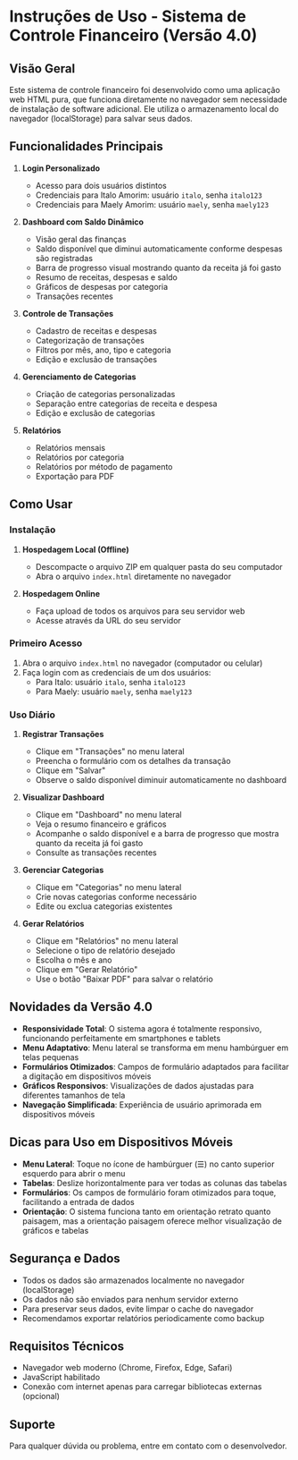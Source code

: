 # Instruções de Uso - Sistema de Controle Financeiro (Versão 4.0)

## Visão Geral

Este sistema de controle financeiro foi desenvolvido como uma aplicação web HTML pura, que funciona diretamente no navegador sem necessidade de instalação de software adicional. Ele utiliza o armazenamento local do navegador (localStorage) para salvar seus dados.

## Funcionalidades Principais

1. **Login Personalizado**
   - Acesso para dois usuários distintos
   - Credenciais para Italo Amorim: usuário `italo`, senha `italo123`
   - Credenciais para Maely Amorim: usuário `maely`, senha `maely123`

2. **Dashboard com Saldo Dinâmico**
   - Visão geral das finanças
   - Saldo disponível que diminui automaticamente conforme despesas são registradas
   - Barra de progresso visual mostrando quanto da receita já foi gasto
   - Resumo de receitas, despesas e saldo
   - Gráficos de despesas por categoria
   - Transações recentes

3. **Controle de Transações**
   - Cadastro de receitas e despesas
   - Categorização de transações
   - Filtros por mês, ano, tipo e categoria
   - Edição e exclusão de transações

4. **Gerenciamento de Categorias**
   - Criação de categorias personalizadas
   - Separação entre categorias de receita e despesa
   - Edição e exclusão de categorias

5. **Relatórios**
   - Relatórios mensais
   - Relatórios por categoria
   - Relatórios por método de pagamento
   - Exportação para PDF

## Como Usar

### Instalação

1. **Hospedagem Local (Offline)**
   - Descompacte o arquivo ZIP em qualquer pasta do seu computador
   - Abra o arquivo `index.html` diretamente no navegador

2. **Hospedagem Online**
   - Faça upload de todos os arquivos para seu servidor web
   - Acesse através da URL do seu servidor

### Primeiro Acesso

1. Abra o arquivo `index.html` no navegador (computador ou celular)
2. Faça login com as credenciais de um dos usuários:
   - Para Italo: usuário `italo`, senha `italo123`
   - Para Maely: usuário `maely`, senha `maely123`

### Uso Diário

1. **Registrar Transações**
   - Clique em "Transações" no menu lateral
   - Preencha o formulário com os detalhes da transação
   - Clique em "Salvar"
   - Observe o saldo disponível diminuir automaticamente no dashboard

2. **Visualizar Dashboard**
   - Clique em "Dashboard" no menu lateral
   - Veja o resumo financeiro e gráficos
   - Acompanhe o saldo disponível e a barra de progresso que mostra quanto da receita já foi gasto
   - Consulte as transações recentes

3. **Gerenciar Categorias**
   - Clique em "Categorias" no menu lateral
   - Crie novas categorias conforme necessário
   - Edite ou exclua categorias existentes

4. **Gerar Relatórios**
   - Clique em "Relatórios" no menu lateral
   - Selecione o tipo de relatório desejado
   - Escolha o mês e ano
   - Clique em "Gerar Relatório"
   - Use o botão "Baixar PDF" para salvar o relatório

## Novidades da Versão 4.0

- **Responsividade Total**: O sistema agora é totalmente responsivo, funcionando perfeitamente em smartphones e tablets
- **Menu Adaptativo**: Menu lateral se transforma em menu hambúrguer em telas pequenas
- **Formulários Otimizados**: Campos de formulário adaptados para facilitar a digitação em dispositivos móveis
- **Gráficos Responsivos**: Visualizações de dados ajustadas para diferentes tamanhos de tela
- **Navegação Simplificada**: Experiência de usuário aprimorada em dispositivos móveis

## Dicas para Uso em Dispositivos Móveis

- **Menu Lateral**: Toque no ícone de hambúrguer (☰) no canto superior esquerdo para abrir o menu
- **Tabelas**: Deslize horizontalmente para ver todas as colunas das tabelas
- **Formulários**: Os campos de formulário foram otimizados para toque, facilitando a entrada de dados
- **Orientação**: O sistema funciona tanto em orientação retrato quanto paisagem, mas a orientação paisagem oferece melhor visualização de gráficos e tabelas

## Segurança e Dados

- Todos os dados são armazenados localmente no navegador (localStorage)
- Os dados não são enviados para nenhum servidor externo
- Para preservar seus dados, evite limpar o cache do navegador
- Recomendamos exportar relatórios periodicamente como backup

## Requisitos Técnicos

- Navegador web moderno (Chrome, Firefox, Edge, Safari)
- JavaScript habilitado
- Conexão com internet apenas para carregar bibliotecas externas (opcional)

## Suporte

Para qualquer dúvida ou problema, entre em contato com o desenvolvedor.
